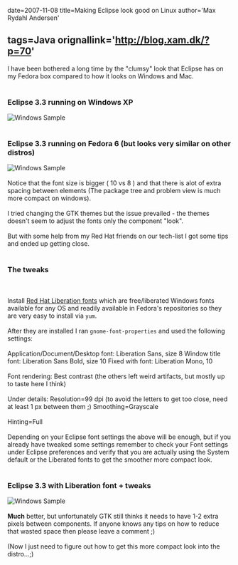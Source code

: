 date=2007-11-08
title=Making Eclipse look good on Linux
author='Max Rydahl Andersen'

tags=Java 
orignallink='http://blog.xam.dk/?p=70'
---
<div>
<p>I have been bothered a long time by the "clumsy" look that Eclipse has on my Fedora box compared to how it looks on Windows and Mac.
<br><br></p>
<h3>Eclipse 3.3 running on Windows XP</h3>
<img src="http://xam.dk/images/eclipseliberation/windows-sample.png" alt="Windows Sample"><br><br><h3>Eclipse 3.3 running on Fedora 6 (but looks very similar on other distros)</h3>
<img src="http://xam.dk/images/eclipseliberation/linux-sample.png" alt="Windows Sample"><br><br>
Notice that the font size is bigger ( 10 vs 8 ) and that there is alot of extra spacing between elements (The package tree and problem view is much more compact on windows). 
<br><br>
I tried changing the GTK themes but the issue prevailed - the themes doesn't seem to adjust the fonts only the component "look".
<br><br>
But with some help from my Red Hat friends on our tech-list I got some tips and ended up getting close.
<br><br><h3>The tweaks</h3>
<br><br>
Install <a href="https://www.redhat.com/promo/fonts/">Red Hat Liberation fonts</a> which are free/liberated Windows fonts available for any OS and readily available in Fedora's repositories so they are very easy to install via <code>yum</code>.
<br><br>
After they are installed I ran <code>gnome-font-properties</code> and used the following settings:
<br><br>
Application/Document/Desktop font: Liberation Sans, size 8
Window title font: Liberation Sans Bold, size 10
Fixed with font: Liberation Mono, 10
<br><br>
Font rendering: Best contrast (the others left weird artifacts, but mostly up to taste here I think)
<br><br>
Under details:
Resolution=99 dpi (to avoid the letters to get too close, need at least 1 px between them ;)
Smoothing=Grayscale
<br><br>
Hinting=Full 
<br><br>
Depending on your Eclipse font settings the above will be enough, but if you already have tweaked some settings remember to check your Font settings under Eclipse preferences and verify that you are actually using the System default or the Liberated fonts to get the smoother more compact look.
<br><br><h3>Eclipse 3.3 with Liberation font + tweaks</h3>
<img src="http://xam.dk/images/eclipseliberation/linuxliberation-sample.png" alt="Windows Sample"><br><br><b>Much</b> better, but unfortunately GTK still thinks it needs to have 1-2 extra pixels between components. If anyone knows any tips on how to reduce that wasted space then please leave a comment ;)
<br><br>
(Now I just need to figure out how to get this more compact look into the distro...;) 
<br><br><br><br><br><br>
</div>
